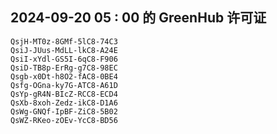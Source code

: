 ## 2024-09-20 05 : 00 的 GreenHub 许可证
```
QsjH-MT0z-8GMf-5lC8-74C3
QsiJ-JUus-MdLL-lkC8-A24E
QsiI-xYdl-GS5I-6qC8-F906
QsiD-TB8p-ErRg-g7C8-98EC
Qsgb-x0Dt-h8O2-fAC8-0BE4
Qsfg-OGna-ky7G-ATC8-A61D
QsYp-gR4N-BIcZ-RCC8-ECD4
QsXb-8xoh-Zedz-ikC8-D1A6
QsWg-GNQf-IpBF-ZiC8-5B02
QsWZ-RKeo-zOEv-YcC8-BD56
```
